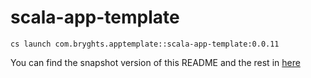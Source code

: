 # scala-app-template

```
cs launch com.bryghts.apptemplate::scala-app-template:0.0.11
```

You can find the snapshot version of this README and the rest in [here](https://github.com/marcesquerra/scala-app-template/tree/snapshot-docs)
